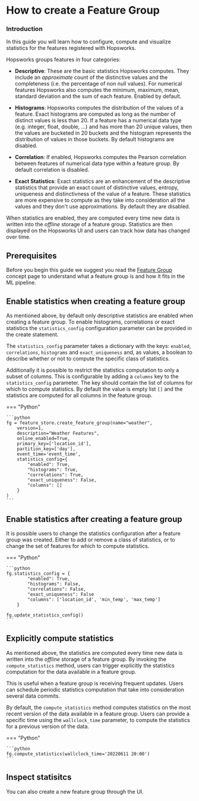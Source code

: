 # How to create a Feature Group 

### Introduction

In this guide you will learn how to configure, compute and visualize statistics for the features registered with Hopsworks. 

Hopsworks groups features in four categories:

* **Descriptive**: These are the basic statistics Hopsworks computes. They include an _approximate_ count of the distinctive values and the completeness (i.e. the percentage of non null values). For numerical features Hopsworks also computes the minimum, maximum, mean, standard deviation and the sum of each feature. Enabled by default.

* **Histograms**: Hopsworks computes the distribution of the values of a feature. Exact histograms are computed as long as the number of distinct values is less than 20. If a feature has a numerical data type (e.g. integer, float, double, ...) and has more than 20 unique values, then the values are bucketed in 20 buckets and the histogram represents the distribution of values in those buckets. By default histograms are disabled.

* **Correlation**: If enabled, Hopsworks computes the Pearson correlation between features of numerical data type within a feature group. By default correlation is disabled.

* **Exact Statistics**: Exact statistics are an enhancement of the descriptive statistics that provide an exact count of distinctive values, entropy, uniqueness and distinctivness of the value of a feature. These statistics are more expensive to compute as they take into consideration all the values and they don't use approximations. By default they are disabled. 

When statistics are enabled, they are computed every time new data is written into the *offline* storage of a feature group. Statistics are then displayed on the Hopsworks UI and users can track how data has changed over time. 

## Prerequisites

Before you begin this guide we suggest you read the [Feature Group](../../../concepts/fs/feature_group/fg_overview.md) concept page to understand what a feature group is and how it fits in the ML pipeline.

## Enable statistics when creating a feature group 

As mentioned above, by default only descriptive statistics are enabled when creating a feature group. To enable histograms, correlations or exact statistics the `statistics_config` configuration parameter can be provided in the create statement.

The `statistics_config` parameter takes a dictionary with the keys: `enabled`, `correlations`, `histograms` and `exact_uniqueness` and, as values, a boolean to describe whether or not to compute the specific class of statistics.

Additionally it is possible to restrict the statistics computation to only a subset of columns. This is configurable by adding a `columns` key to the `statistics_config` parameter. The key should contain the list of columns for which to compute statistics. 
By default the value is empty list `[]` and the statistics are computed for all columns in the feature group.

=== "Python"

    ```python
    fg = feature_store.create_feature_group(name="weather",
        version=1,
        description="Weather Features",
        online_enabled=True,
        primary_key=['location_id'],
        partition_key=['day'],
        event_time='event_time',
        statistics_config={
            "enabled": True,
            "histograms": True,
            "correlations": True,
            "exact_uniqueness": False,
            "columns": []
        }
    )
    ```

## Enable statistics after creating a feature group

It is possible users to change the statistics configuration after a feature group was created. Either to add or remove a class of statistics, or to change the set of features for which to compute statistics.

=== "Python"

    ```python
    fg.statistics_config = {
            "enabled": True,
            "histograms": False,
            "correlations": False,
            "exact_uniqueness": False 
            "columns": ['location_id', 'min_temp', 'max_temp']
        }

    fg.update_statistics_config()
    ```

## Explicitly compute statistics

As mentioned above, the statistics are computed every time new data is written into the *offline* storage of a feature group. By invoking the `compute_statistics` method, users can trigger explicitly the statistics computation for the data available in a feature group.

This is useful when a feature group is receiving frequent updates. Users can schedule periodic statistics computation that take into consideration several data commits.

By default, the `compute_statistics` method computes statistics on the most recent version of the data available in a feature group. Users can provide a specific time using the `wallclock_time` parameter, to compute the statistics for a previous version of the data.

=== "Python"

    ```python
    fg.compute_statistics(wallclock_time='20220611 20:00')
    ```

## Inspect statisitcs  

You can also create a new feature group through the UI.
